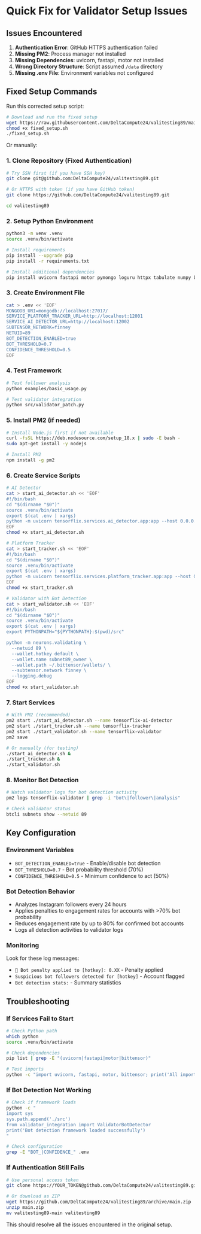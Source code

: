 # Quick Fix for Validator Setup Issues

## Issues Encountered
1. **Authentication Error**: GitHub HTTPS authentication failed
2. **Missing PM2**: Process manager not installed  
3. **Missing Dependencies**: uvicorn, fastapi, motor not installed
4. **Wrong Directory Structure**: Script assumed `/data` directory
5. **Missing .env File**: Environment variables not configured

## Fixed Setup Commands

Run this corrected setup script:

```bash
# Download and run the fixed setup
wget https://raw.githubusercontent.com/DeltaCompute24/valitesting89/main/fixed_setup.sh
chmod +x fixed_setup.sh
./fixed_setup.sh
```

Or manually:

### 1. Clone Repository (Fixed Authentication)
```bash
# Try SSH first (if you have SSH key)
git clone git@github.com:DeltaCompute24/valitesting89.git

# Or HTTPS with token (if you have GitHub token)
git clone https://github.com/DeltaCompute24/valitesting89.git

cd valitesting89
```

### 2. Setup Python Environment
```bash
python3 -m venv .venv
source .venv/bin/activate

# Install requirements
pip install --upgrade pip
pip install -r requirements.txt

# Install additional dependencies
pip install uvicorn fastapi motor pymongo loguru httpx tabulate numpy bittensor
```

### 3. Create Environment File
```bash
cat > .env << 'EOF'
MONGODB_URI=mongodb://localhost:27017/
SERVICE_PLATFORM_TRACKER_URL=http://localhost:12001
SERVICE_AI_DETECTOR_URL=http://localhost:12002
SUBTENSOR_NETWORK=finney
NETUID=89
BOT_DETECTION_ENABLED=true
BOT_THRESHOLD=0.7
CONFIDENCE_THRESHOLD=0.5
EOF
```

### 4. Test Framework
```bash
# Test follower analysis
python examples/basic_usage.py

# Test validator integration
python src/validator_patch.py
```

### 5. Install PM2 (if needed)
```bash
# Install Node.js first if not available
curl -fsSL https://deb.nodesource.com/setup_18.x | sudo -E bash -
sudo apt-get install -y nodejs

# Install PM2
npm install -g pm2
```

### 6. Create Service Scripts
```bash
# AI Detector
cat > start_ai_detector.sh << 'EOF'
#!/bin/bash
cd "$(dirname "$0")"
source .venv/bin/activate
export $(cat .env | xargs)
python -m uvicorn tensorflix.services.ai_detector.app:app --host 0.0.0.0 --port 12002
EOF
chmod +x start_ai_detector.sh

# Platform Tracker
cat > start_tracker.sh << 'EOF'
#!/bin/bash
cd "$(dirname "$0")"
source .venv/bin/activate
export $(cat .env | xargs)
python -m uvicorn tensorflix.services.platform_tracker.app:app --host 0.0.0.0 --port 12001
EOF
chmod +x start_tracker.sh

# Validator with Bot Detection
cat > start_validator.sh << 'EOF'
#!/bin/bash
cd "$(dirname "$0")"
source .venv/bin/activate
export $(cat .env | xargs)
export PYTHONPATH="${PYTHONPATH}:$(pwd)/src"

python -m neurons.validating \
  --netuid 89 \
  --wallet.hotkey default \
  --wallet.name subnet89_owner \
  --wallet.path ~/.bittensor/wallets/ \
  --subtensor.network finney \
  --logging.debug
EOF
chmod +x start_validator.sh
```

### 7. Start Services
```bash
# With PM2 (recommended)
pm2 start ./start_ai_detector.sh --name tensorflix-ai-detector
pm2 start ./start_tracker.sh --name tensorflix-tracker  
pm2 start ./start_validator.sh --name tensorflix-validator
pm2 save

# Or manually (for testing)
./start_ai_detector.sh &
./start_tracker.sh &
./start_validator.sh
```

### 8. Monitor Bot Detection
```bash
# Watch validator logs for bot detection activity
pm2 logs tensorflix-validator | grep -i "bot\|follower\|analysis"

# Check validator status
btcli subnets show --netuid 89
```

## Key Configuration

### Environment Variables
- `BOT_DETECTION_ENABLED=true` - Enable/disable bot detection
- `BOT_THRESHOLD=0.7` - Bot probability threshold (70%)
- `CONFIDENCE_THRESHOLD=0.5` - Minimum confidence to act (50%)

### Bot Detection Behavior
- Analyzes Instagram followers every 24 hours
- Applies penalties to engagement rates for accounts with >70% bot probability
- Reduces engagement rate by up to 80% for confirmed bot accounts
- Logs all detection activities to validator logs

### Monitoring
Look for these log messages:
- `🤖 Bot penalty applied to [hotkey]: 0.XX` - Penalty applied
- `Suspicious bot followers detected for [hotkey]` - Account flagged
- `Bot detection stats:` - Summary statistics

## Troubleshooting

### If Services Fail to Start
```bash
# Check Python path
which python
source .venv/bin/activate

# Check dependencies
pip list | grep -E "(uvicorn|fastapi|motor|bittensor)"

# Test imports
python -c "import uvicorn, fastapi, motor, bittensor; print('All imports OK')"
```

### If Bot Detection Not Working
```bash
# Check if framework loads
python -c "
import sys
sys.path.append('./src')
from validator_integration import ValidatorBotDetector
print('Bot detection framework loaded successfully')
"

# Check configuration
grep -E "BOT_|CONFIDENCE_" .env
```

### If Authentication Still Fails
```bash
# Use personal access token
git clone https://YOUR_TOKEN@github.com/DeltaCompute24/valitesting89.git

# Or download as ZIP
wget https://github.com/DeltaCompute24/valitesting89/archive/main.zip
unzip main.zip
mv valitesting89-main valitesting89
```

This should resolve all the issues encountered in the original setup.